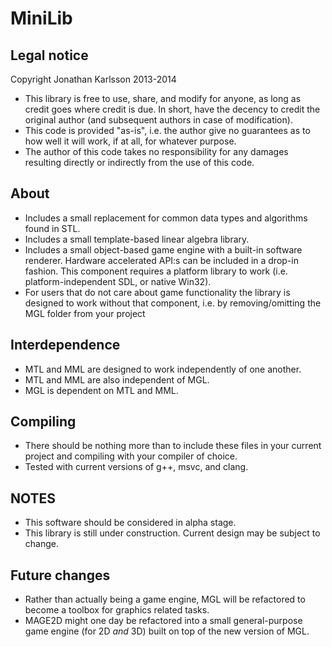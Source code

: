 MiniLib
=======

Legal notice
------------
Copyright Jonathan Karlsson 2013-2014

* This library is free to use, share, and modify for anyone, as long
  as credit goes where credit is due. In short, have the decency to
  credit the original author (and subsequent authors in case of modification).
* This code is provided "as-is", i.e. the author give no guarantees as to how
  well it will work, if at all, for whatever purpose.
* The author of this code takes no responsibility for any damages
  resulting directly or indirectly from the use of this code.

About
-----
* Includes a small replacement for common data types and
  algorithms found in STL.
* Includes a small template-based linear algebra library.
* Includes a small object-based game engine with a built-in
  software renderer. Hardware accelerated API:s can be included
  in a drop-in fashion. This component requires a platform library
  to work (i.e. platform-independent SDL, or native Win32).
* For users that do not care about game functionality the
  library is designed to work without that component, i.e.
  by removing/omitting the MGL folder from your project

Interdependence
---------------
* MTL and MML are designed to work independently of one another.
* MTL and MML are also independent of MGL.
* MGL is dependent on MTL and MML.

Compiling
---------
* There should be nothing more than to include these files in
  your current project and compiling with your compiler of choice.
* Tested with current versions of g++, msvc, and clang.

NOTES
-----
* This software should be considered in alpha stage.
* This library is still under construction. Current design
  may be subject to change.

Future changes
--------------
* Rather than actually being a game engine, MGL will be refactored
  to become a toolbox for graphics related tasks.
* MAGE2D might one day be refactored into a small general-purpose
  game engine (for 2D *and* 3D) built on top of the new version of
  MGL.

